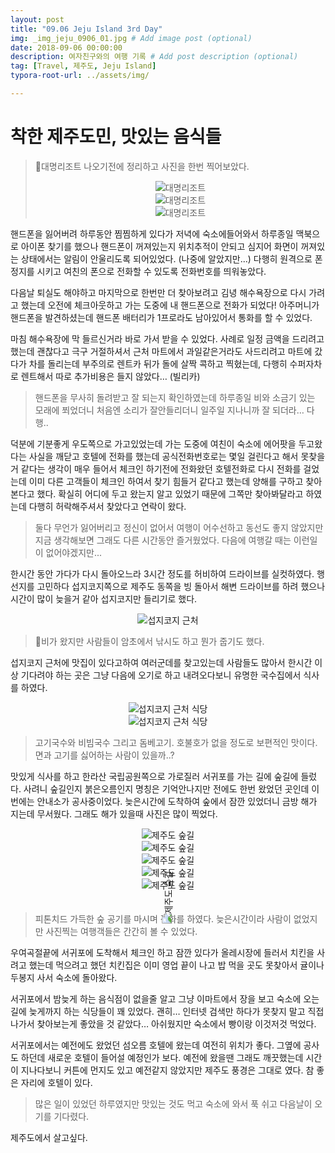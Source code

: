 ```yaml
---
layout: post
title: "09.06 Jeju Island 3rd Day"
img: _img_jeju_0906_01.jpg # Add image post (optional)
date: 2018-09-06 00:00:00
description: 여자친구와의 여행 기록 # Add post description (optional)
tag: [Travel, 제주도, Jeju Island]
typora-root-url: ../assets/img/

---
```


# 착한 제주도민, 맛있는 음식들

> 대명리조트 나오기전에 정리하고 사진을 한번 찍어보았다.  
>
> <center><img alt="대명리조트" src="../assets/img/_img_jeju_0906_02.jpg"></center>
>
> <center><img alt="대명리조트" src="../assets/img/_img_jeju_0906_03.jpg"></center>
>
> <center><img alt="대명리조트" src="../assets/img/_img_jeju_0906_04.jpg"></center>

핸드폰을 잃어버려 하루동안 찜찜하게 있다가 저녁에 숙소에들어와서 하루종일 맥북으로 아이폰 찾기를 했으나 핸드폰이 꺼져있는지 위치추적이 안되고 심지어 화면이 꺼져있는 상태에서는 알림이 안울리도록 되어있었다. (나중에 알았지만...) 다행히 원격으로 폰 정지를 시키고 여친의 폰으로 전화할 수 있도록 전화번호를 띄워놓았다. 

다음날 퇴실도 해야하고 마지막으로 한번만 더 찾아보려고 김녕 해수욕장으로 다시 가려고 했는데 오전에 체크아웃하고 가는 도중에 내 핸드폰으로 전화가 되었다! 아주머니가 핸드폰을 발견하셨는데 핸드폰 배터리가 1프로라도 남아있어서 통화를 할 수 있었다.

마침 해수욕장에 막 들르신거라 바로 가서 받을 수 있었다. 사례로 일정 금액을 드리려고 했는데 괜찮다고 극구 거절하셔서 근처 마트에서 과일같은거라도 사드리려고 마트에 갔다가 차를 돌리는데 부주의로 렌트카 뒤가 돌에 살짝 콕하고 찍혔는데, 다행히 수퍼자차로 렌트해서 따로 추가비용은 들지 않았다… (빌리카)

> 핸드폰을 무사히 돌려받고 잘 되는지 확인하였는데 하루종일 비와 소금기 있는 모래에 쬐었더니 처음엔 소리가 잘안들리더니 일주일 지나니까 잘 되더라… 다행..

덕분에 기분좋게 우도쪽으로 가고있었는데 가는 도중에 여친이 숙소에 에어팟을 두고왔다는 사실을 깨닫고 호텔에 전화를 했는데 공식전화번호로는 몇일 걸린다고 해서 못찾을거 같다는 생각이 매우 들어서 체크인 하기전에 전화왔던 호텔전화로 다시 전화를 걸었는데 이미 다른 고객들이 체크인 하여서 찾기 힘들거 같다고 했는데 양해를 구하고 찾아본다고 했다. 확실히 어디에 두고 왔는지 알고 있었기 때문에 그쪽만 찾아봐달라고 하였는데 다행히 허락해주셔서 찾았다고 연락이 왔다. 

> 둘다 무언가 잃어버리고 정신이 없어서 여행이 어수선하고 동선도 좋지 않았지만 지금 생각해보면 그래도 다른 시간동안 즐거웠었다. 다음에 여행갈 때는 이런일이 없어야겠지만...

한시간 동안 가다가 다시 돌아오느라 3시간 정도를 허비하여 드라이브를 실컷하였다. 행선지를 고민하다 섭지코지쪽으로 제주도 동쪽을 빙 돌아서 해변 드라이브를 하려 했으나 시간이 많이 늦을거 같아 섭지코지만 들리기로 했다.

<center><img alt="섭지코지 근처" src="../assets/img/_img_jeju_0906_2826.jpg" title="섭지코지 근처"></center>

> 비가 왔지만 사람들이 암초에서 낚시도 하고 뭔가 줍기도 했다.

섭지코지 근처에 맛집이 있다고하여 여러군데를 찾고있는데 사람들도 많아서 한시간 이상 기다려야 하는 곳은 그냥 다음에 오기로 하고 내려오다보니 유명한 국수집에서 식사를 하였다. 

<center><img alt="섭지코지 근처 식당" src="../assets/img/_img_jeju_0906_2829.jpg" title="섭지코지 근처 식당"></center>

<center><img alt="섭지코지 근처 식당" src="../assets/img/_img_jeju_0906_2830.jpg" title="섭지코지 근처 식당"></center>

> 고기국수와 비빔국수 그리고 돔베고기. 호불호가 없을 정도로 보편적인 맛이다. 면과 고기를 싫어하는 사람이 있을까..?

맛있게 식사를 하고 한라산 국립공원쪽으로 가로질러 서귀포를 가는 길에 숲길에 들렀다. 사려니 숲길인지 붉은오름인지 명칭은 기억안나지만 전에도 한번 왔었던 곳인데 이번에는 안내소가 공사중이었다. 늦은시간에 도착하여 숲에서 잠깐 있었더니 금방 해가 지는데 무서웠다. 그래도 해가 있을때 사진은 많이 찍었다.

<center><img alt="제주도 숲길" src="../assets/img/_img_jeju_0906_05.jpg" title="제주도 숲길"></center>

<center><img alt="제주도 숲길" src="../assets/img/_img_jeju_0906_06.jpg" title="제주도 숲길"></center>

<center><img alt="제주도 숲길" src="../assets/img/_img_jeju_0906_07.jpg" title="제주도 숲길"></center>

<center><img alt="제주도 숲길" src="../assets/img/_img_jeju_0906_08.jpg" title="제주도 숲길"></center>

<center><img alt="제주도 숲길" src="../assets/img/_img_jeju_0906_05.jpg" title="제주도 숲길"></center>

<center><img alt="제주도 숲길" src="../assets/img/_img_jeju_0906_09.jpg" title="제주도 숲길" style="-webkit-transform: rotate(270deg); -moz-transform: rotate(270deg); -ms-transform: rotate(270deg); -o-transform: rotate(270deg); transform: rotate(270deg);"></center>

> 피톤치드 가득한 숲 공기를 마시며 정화를 하였다. 늦은시간이라 사람이 없었지만 사진찍는 여행객들은 간간히 볼 수 있었다.

우여곡절끝에 서귀포에 도착해서 체크인 하고 잠깐 있다가 올레시장에 들러서 치킨을 사려고 했는데 먹으려고 했던 치킨집은 이미 영업 끝이 나고 밥 먹을 곳도 못찾아서 귤이나 두봉지 사서 숙소에 돌아왔다.

서귀포에서 밤늦게 하는 음식점이 없을줄 알고 그냥 이마트에서 장을 보고 숙소에 오는길에 늦게까지 하는 식당들이 꽤 있었다. 괜히… 인터넷 검색만 하다가 못찾지 말고 직접 나가서 찾아보는게 좋았을 것 같았다… 아쉬웠지만 숙소에서 빵이랑 이것저것 먹었다.

서귀포에서는 예전에도 왔었던 섬오름 호텔에 왔는데 여전히 위치가 좋다. 그옆에 공사도 하던데 새로운 호텔이 들어설 예정인가 보다. 예전에 왔을땐 그래도 깨끗했는데 시간이 지나다보니 커튼에 먼지도 있고 예전같지 않았지만 제주도 풍경은 그대로 였다. 참 좋은 자리에 호텔이 있다.

> 많은 일이 있었던 하루였지만 맛있는 것도 먹고 숙소에 와서 푹 쉬고 다음날이 오기를 기다렸다.

제주도에서 살고싶다.
